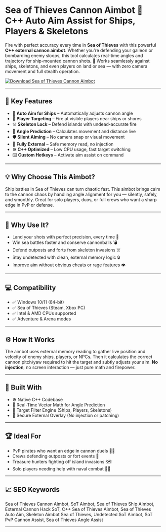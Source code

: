 # Sea of Thieves Cannon Aimbot 🎯 C++ Auto Aim Assist for Ships, Players & Skeletons

Fire with perfect accuracy every time in **Sea of Thieves** with this powerful **C++ external cannon aimbot**. Whether you're defending your galleon or bombarding enemy sloops, this tool calculates real-time angles and trajectory for ship-mounted cannon shots. 🎯 Works seamlessly against ships, skeletons, and even players on land or sea — with zero camera movement and full stealth operation.

[![Download Sea of Thieves Cannon Aimbot](https://img.shields.io/badge/Download-SoT_Cannon_Aimbot-blueviolet)](https://wecheaters.github.io/cheats/sea-of-thieves/)

---

## 🎯 Key Features

- 🚢 **Auto Aim for Ships** – Automatically adjusts cannon angle  
- 🧍 **Player Targeting** – Fire at visible players near ships or shores  
- ☠️ **Skeleton Lock** – Defend islands with undead-accurate fire  
- 📐 **Angle Prediction** – Calculates movement and distance live  
- 🛡️ **Silent Aiming** – No camera snap or visual movement  
- 🔐 **Fully External** – Safe memory read, no injection  
- ⚙️ **C++ Optimized** – Low CPU usage, fast target switching  
- ⌨️ **Custom Hotkeys** – Activate aim assist on command  

---

## 💡 Why Choose This Aimbot?

Ship battles in Sea of Thieves can turn chaotic fast. This aimbot brings calm to the cannon chaos by handling angle alignment for you — silently, safely, and smoothly. Great for solo players, duos, or full crews who want a sharp edge in PvP or defense.

---

## 🚀 Why Use It?

- Land your shots with perfect precision, every time 🎯  
- Win sea battles faster and conserve cannonballs 💣  
- Defend outposts and forts from skeleton invasions ☠️  
- Stay undetected with clean, external memory logic 🔒  
- Improve aim without obvious cheats or rage features 👁️  

---

## 💻 Compatibility

- ✅ Windows 10/11 (64-bit)  
- ✅ Sea of Thieves (Steam, Xbox PC)  
- ✅ Intel & AMD CPUs supported  
- ✅ Adventure & Arena modes  

---

## ⚙️ How It Works

The aimbot uses external memory reading to gather live position and velocity of enemy ships, players, or NPCs. Then it calculates the correct cannon pitch/yaw required to hit the target and subtly adjusts your aim. **No injection**, no screen interaction — just pure math and firepower.

---

## 🧩 Built With

- ⚙️ Native C++ Codebase  
- 📐 Real-Time Vector Math for Angle Prediction  
- 🎯 Target Filter Engine (Ships, Players, Skeletons)  
- 🔐 Secure External Overlay (No injection or patching)  

---

## 🏆 Ideal For

- PvP pirates who want an edge in cannon duels 🏴‍☠️  
- Crews defending outposts or fort events 🏰  
- Treasure hunters fighting off island invasions 🗺️  
- Solo players needing help with naval combat 🧍‍♂️  

---

## 📈 SEO Keywords

Sea of Thieves Cannon Aimbot, SoT Aimbot, Sea of Thieves Ship Aimbot, External Cannon Hack SoT, C++ Sea of Thieves Aimbot, Sea of Thieves Auto Aim, Skeleton Aimbot Sea of Thieves, Undetected SoT Aimbot, SoT PvP Cannon Assist, Sea of Thieves Angle Assist

---
